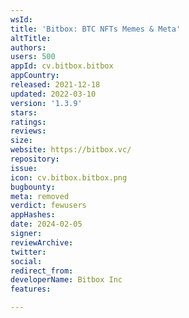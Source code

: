```yaml
---
wsId: 
title: 'Bitbox: BTC NFTs Memes & Meta'
altTitle: 
authors: 
users: 500
appId: cv.bitbox.bitbox
appCountry: 
released: 2021-12-18
updated: 2022-03-10
version: '1.3.9'
stars: 
ratings: 
reviews: 
size: 
website: https://bitbox.vc/
repository: 
issue: 
icon: cv.bitbox.bitbox.png
bugbounty: 
meta: removed
verdict: fewusers
appHashes: 
date: 2024-02-05
signer: 
reviewArchive: 
twitter: 
social: 
redirect_from: 
developerName: Bitbox Inc
features: 

---
```


